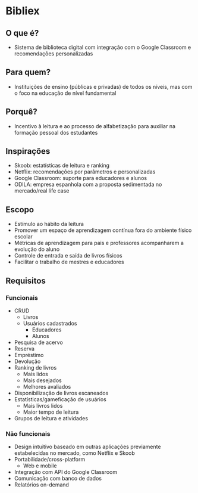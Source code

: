 # Bibliex
## O que é?
- Sistema de biblioteca digital com integração com o Google Classroom e recomendações personalizadas

## Para quem?
- Instituições de ensino (públicas e privadas) de todos os níveis, mas com o foco na educação de nível fundamental

## Porquê?
- Incentivo à leitura e ao processo de alfabetização para auxiliar na formação pessoal dos estudantes

## Inspirações
- Skoob: estatísticas de leitura e ranking
- Netflix: recomendações por parâmetros e personalizadas
- Google Classroom: suporte para educadores e alunos
- ODILA: empresa espanhola com a proposta sedimentada no mercado/real life case

## Escopo
- Estímulo ao hábito da leitura
- Promover um espaço de aprendizagem contínua fora do ambiente físico escolar
- Métricas de aprendizagem para pais e professores acompanharem a evolução do aluno
- Controle de entrada e saída de livros físicos
- Facilitar o trabalho de mestres e educadores

## Requisitos
### Funcionais
- CRUD
  - Livros
  - Usuários cadastrados
    - Educadores
    - Alunos
- Pesquisa de acervo
- Reserva
- Empréstimo
- Devolução
- Ranking de livros
  - Mais lidos
  - Mais desejados
  - Melhores avaliados
- Disponibilização de livros escaneados
- Estatísticas/gameficação de usuários
  - Mais livros lidos
  - Maior tempo de leitura
- Grupos de leitura e atividades

### Não funcionais
- Design intuitivo baseado em outras aplicações previamente estabelecidas no mercado, como Netflix e Skoob
- Portabilidade/cross-platform
  - Web e mobile
- Integração com API do Google Classroom
- Comunicação com banco de dados
- Relatórios on-demand

